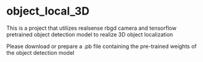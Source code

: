 # object_local_3D

This is a project that utilizes realsense rbgd camera and tensorflow pretrained object detection model to realize 3D object localization

Please download or prepare a .pb file containing the pre-trained weights of the object detection model
